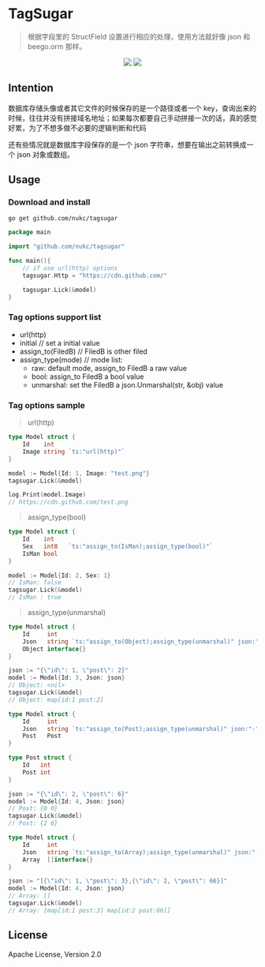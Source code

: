 # TagSugar

> 根据字段里的 StructField 设置进行相应的处理，使用方法就好像 json 和 beego.orm 那样。

<p align="center">
    <a href="https://travis-ci.org/nukc/tagsugar"><img src="https://img.shields.io/travis/nukc/tagsugar.svg?style=flat-square"/></a>
    <a href="https://github.com/nukc/tagsugar/blob/master/LICENSE"><img src="https://img.shields.io/badge/license-Apache-brightgreen.svg?style=flat-square"/></a>
</p>

## Intention

数据库存储头像或者其它文件的时候保存的是一个路径或者一个 key，查询出来的时候，往往并没有拼接域名地址；如果每次都要自己手动拼接一次的话，真的感觉好累，为了不想多做不必要的逻辑判断和代码

还有些情况就是数据库字段保存的是一个 json 字符串，想要在输出之前转换成一个 json 对象或数组。



## Usage

### Download and install

```
go get github.com/nukc/tagsugar
```

```go
package main

import "github.com/nukc/tagsugar"

func main(){
    // if use url(http) options
    tagsugar.Http = "https://cdn.github.com/"

    tagsugar.Lick(&model)
}

```

### Tag options support list

- url(http)
- initial // set a initial value
- assign_to(FiledB) // FiledB is other filed
- assign_type(mode)  // mode list:
  - raw: default mode, assign_to FiledB a raw value
  - bool: assign_to FiledB a bool value
  - unmarshal: set the FiledB a json.Unmarshal(str, &obj) value

### Tag options sample

> url(http)

```go
type Model struct {
    Id    int
    Image string `ts:"url(http)"`
}

model := Model{Id: 1, Image: "test.png"}
tagsugar.Lick(&model)

log.Print(model.Image)
// https://cdn.github.com/test.png
```

> assign_type(bool)

```go
type Model struct {
	Id    int
	Sex   int8   `ts:"assign_to(IsMan);assign_type(bool)"`
	IsMan bool
}

model := Model{Id: 2, Sex: 1}
// IsMan: false
tagsugar.Lick(&model)
// IsMan : true
```

> assign_type(unmarshal)

```go
type Model struct {
	Id     int
	Json   string `ts:"assign_to(Object);assign_type(unmarshal)" json:"-"`
	Object interface{}
}

json := "{\"id\": 1, \"post\": 2}"
model := Model{Id: 3, Json: json}
// Object: <nil>
tagsugar.Lick(&model)
// Object: map[id:1 post:2]
```

```go
type Model struct {
	Id     int
	Json   string `ts:"assign_to(Post);assign_type(unmarshal)" json:"-"`
	Post   Post
}

type Post struct {
	Id   int
	Post int
}

json := "{\"id\": 2, \"post\": 6}"
model := Model{Id: 4, Json: json}
// Post: {0 0}
tagsugar.Lick(&model)
// Post: {2 6}
```

```go
type Model struct {
	Id     int
	Json   string `ts:"assign_to(Array);assign_type(unmarshal)" json:"-"`
	Array  []interface{}
}

json := "[{\"id\": 1, \"post\": 3},{\"id\": 2, \"post\": 66}]"
model := Model{Id: 4, Json: json}
// Array: []
tagsugar.Lick(&model)
// Array: [map[id:1 post:3] map[id:2 post:66]]
```



## License

Apache License, Version 2.0